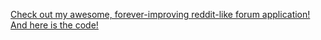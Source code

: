 [Check out my awesome, forever-improving reddit-like forum application!](https://lilisforumapp.herokuapp.com/)  
[And here is the code!](https://github.com/starlinginferno/ForumApp)